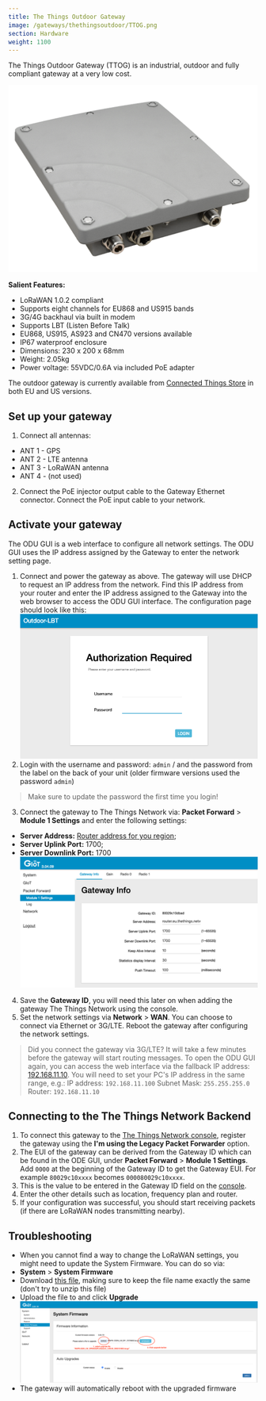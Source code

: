 ```yaml
---
title: The Things Outdoor Gateway
image: /gateways/thethingsoutdoor/TTOG.png
section: Hardware
weight: 1100
---
```


The Things Outdoor Gateway (TTOG) is an industrial, outdoor and fully compliant gateway at a very low cost.

![TTOG](TTOG.png)

**Salient Features:**

* LoRaWAN 1.0.2 compliant
* Supports eight channels for EU868 and US915 bands
* 3G/4G backhaul via built in modem
* Supports LBT (Listen Before Talk)
* EU868, US915, AS923 and CN470 versions available
* IP67 waterproof enclosure
* Dimensions: 230 x 200 x 68mm
* Weight: 2.05kg
* Power voltage: 55VDC/0.6A via included PoE adapter

The outdoor gateway is currently available from [Connected Things Store](https://connectedthings.store) in both EU and US versions.

## Set up your gateway

1. Connect all antennas:
 - ANT 1 - GPS
 - ANT 2 - LTE antenna
 - ANT 3 - LoRaWAN antenna
 - ANT 4 - (not used)
2. Connect the PoE injector output cable to the Gateway Ethernet connector. Connect the PoE input cable to your network.




## Activate your gateway

The ODU GUI is a web interface to configure all network settings. The ODU GUI uses the IP address assigned by the Gateway to enter the network setting page.

1. Connect and power the gateway as above. The gateway will use DHCP to request an IP address from the network. Find this IP address from your router and enter the IP address assigned to the Gateway into the web browser to access the ODU GUI interface. The configuration page should look like this:
 ![GUI](GUI.png)
2. Login with the username and password: `admin` / and the password from the label on the back of your unit (older firmware versions used the password `admin`)
 > Make sure to update the password the first time you login!
3. Connect the gateway to The Things Network via: **Packet Forward** > **Module 1 Settings** and enter the following settings:
 - **Server Address:** [Router address for you region](https://www.thethingsnetwork.org/docs/gateways/packet-forwarder/semtech-udp.html#router-addresses); 
 - **Server Uplink Port:** 1700;
 - **Server Downlink Port:** 1700
  ![Gateway Settings](gateway-info.png)
4. Save the **Gateway ID**, you will need this later on when adding the gateway The Things Network using the console.
5. Set the network settings via **Network** > **WAN**. You can choose to connect via Ethernet or 3G/LTE. Reboot the gateway after configuring the network settings.
 
 > Did you connect the gateway via 3G/LTE? It will take a few minutes before the gateway will start routing messages. 
 > To open the ODU GUI again, you can access the web interface via the fallback IP address: [192.168.11.10](http://192.168.11.10).
 > You will need to set your PC's IP address in the same range, e.g.:
 > IP address: `192.168.11.100`
 > Subnet Mask: `255.255.255.0`
 > Router: `192.168.11.10`
 


## Connecting to the The Things Network Backend

1. To connect this gateway to the [The Things Network console](https://console.thethingsnetwork.org/), register the gateway using the **I'm using the Legacy Packet Forwarder** option. 
2. The EUI of the gateway can be derived from the Gateway ID which can be found in the ODE GUI, under **Packet Forward** > **Module 1 Settings**. Add `0000` at the beginning of the Gateway ID to get the Gateway EUI. For example `80029c10xxxx` becomes `000080029c10xxxx`.
4. This is the value to be entered in the Gateway ID field on the [console](https://console.thethingsnetwork.org).
5. Enter the other details such as location, frequency plan and router.
6. If your configuration was successful, you should start receiving packets (if there are LoRaWAN nodes transmitting nearby).


## Troubleshooting

* When you cannot find a way to change the LoRaWAN settings, you might need to update the System Firmware. You can do so via:
 * **System** > **System Firmware** 
 * Download [this file](https://connectedthings.store/files/WAPS-232N_LW_OPDK_GUI_1.01.09_3416004962.tar.gz), making sure to keep the file name exactly the same (don't try to unzip this file)
 * Upload the file to and click **Upgrade**
  ![Upgrade-page](upgrade_1.png)
 * The gateway will automatically reboot with the upgraded firmware
